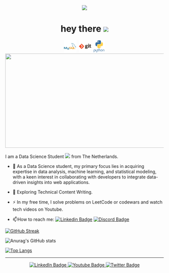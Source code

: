 <div id="header" align="center">
  <img src="https://media.giphy.com/media/M9gbBd9nbDrOTu1Mqx/giphy.gif" width="100"/>
</div>

<h1 align="center">
  hey there
  <img src="https://media.giphy.com/media/hvRJCLFzcasrR4ia7z/giphy.gif" width="30px"/>
</h1>

<div align="center">
  <img src="https://github.com/devicons/devicon/blob/master/icons/mysql/mysql-original-wordmark.svg" title="MySQL"  alt="MySQL" width="40" height="40"/>&nbsp;
  <img src="https://github.com/devicons/devicon/blob/master/icons/git/git-original-wordmark.svg" title="Git" **alt="Git" width="40" height="40"/>
  <img src="https://github.com/devicons/devicon/blob/master/icons/python/python-original-wordmark.svg" title="Python" alt="Python" width="40" height="40"/> 
</div>

<div align="center">
  <img src="https://media.giphy.com/media/dWesBcTLavkZuG35MI/giphy.gif" width="600" height="300"/>
</div>

I am a Data Science Student <img src="https://media.giphy.com/media/WUlplcMpOCEmTGBtBW/giphy.gif" width="30"> from The Netherlands.

- :telescope: As a Data Science student, my primary focus lies in acquiring expertise in data analysis, machine learning, and statistical modeling, with a keen interest in collaborating with developers to integrate data-driven insights into web applications.

- :seedling: Exploring Technical Content Writing.

- :zap: In my free time, I solve problems on LeetCode or codewars and watch tech videos on Youtube.

- :mailbox:How to reach me: [![Linkedin Badge](https://img.shields.io/badge/-JelleWierenga-blue?style=flat&logo=Linkedin&logoColor=white)](https://www.linkedin.com/in/jelle-wierenga-b9a739250/)
[![Discord Badge](https://img.shields.io/badge/-jellew16-blue?style=flat&logo=Discord&logoColor=white)](jellew16)

[![GitHub Streak](http://github-readme-streak-stats.herokuapp.com?user=JelleWierenga&theme=algolia)](https://git.io/streak-stats)

![Anurag's GitHub stats](https://github-readme-stats.vercel.app/api?username=JelleWierenga&theme=dark&show_icons=true)

[![Top Langs](https://github-readme-stats.vercel.app/api/top-langs/?username=JelleWierenga&layout=compact&theme=vision-friendly-dark)](https://github.com/anuraghazra/github-readme-stats)

<hr>


<div id="badges" align="center">
  <a href="your-linkedin-URL">
    <img src="https://img.shields.io/badge/LinkedIn-blue?style=for-the-badge&logo=linkedin&logoColor=white" alt="LinkedIn Badge"/>
  </a>
  <a href="your-youtube-URL">
    <img src="https://img.shields.io/badge/YouTube-red?style=for-the-badge&logo=youtube&logoColor=white" alt="Youtube Badge"/>
  </a>
  <a href="your-twitter-URL">
    <img src="https://img.shields.io/badge/Twitter-blue?style=for-the-badge&logo=twitter&logoColor=white" alt="Twitter Badge"/>
  </a>
</div>
<img align="center" src="https://komarev.com/ghpvc/?username=JelleWierenga&style=flat-square&color=blue" alt=""/>
